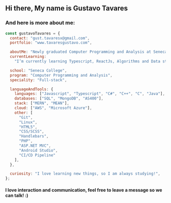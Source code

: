 ## Hi there, My name is Gustavo Tavares
### And  here is more about me:


```js
const gustavoTavares = {
  contact: "gust.tavaresx@gmail.com",
  portfolio: "www.tavaresgustavo.com",

  aboutMe: "Newly graduated Computer Programming and Analysis at Seneca College, In love with programming and technology.",
  currentLearning:
    "I’m currently learning Typescript, ReactJs, Algorithms and Data structures.",

  school: "Seneca College",
  program: "Computer Programming and Analysis",
  speciality: "Full-stack",

  languageAndTools: {
    languages: ["Javascript", "Typescript", "C#", "C++", "C", "Java"],
    databases: ["SQL", "MongoDB", "AS400"],
    stack: ["MERN", "MEAN"],
    cloud: ["AWS", "Microsoft Azure"],
    other: [
      "Git",
      "Linux",
      "HTML5",
      "CSS/SCSS",
      "Handlebars",
      "PHP",
      "ASP.NET MVC",
      "Android Studio",
      "CI/CD Pipeline"
    ],
  },

  curiosity: "I love learning new things, so I am always studying!",
};
```

#### I love interaction and communication, feel free to leave a message so we can talk! :)
